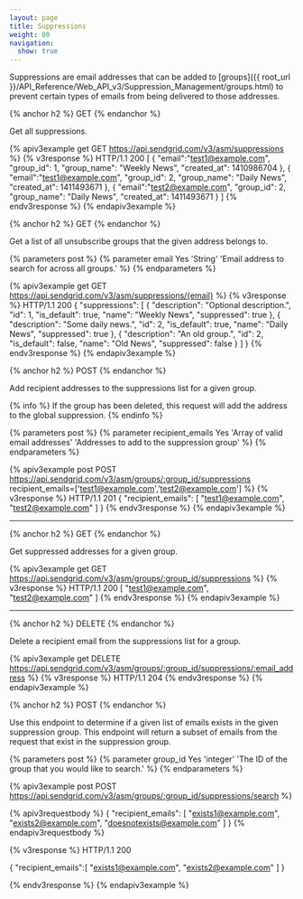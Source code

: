 ```yaml
---
layout: page
title: Suppressions
weight: 80
navigation:
  show: true
---
```


Suppressions are email addresses that can be added to [groups]({{ root_url }}/API_Reference/Web_API_v3/Suppression_Management/groups.html) to prevent certain types of emails from being delivered to those addresses.

{% anchor h2 %}
GET
{% endanchor %}

Get all suppressions.

{% apiv3example get GET https://api.sendgrid.com/v3/asm/suppressions %}
{% v3response %}
HTTP/1.1 200
[
  {
    "email":"test1@example.com",
    "group_id": 1,
    "group_name": "Weekly News",
    "created_at": 1410986704
  },
  {
    "email":"test1@example.com",
    "group_id": 2,
    "group_name": "Daily News",
    "created_at": 1411493671
  },
  {
    "email":"test2@example.com",
    "group_id": 2,
    "group_name": "Daily News",
    "created_at": 1411493671
  }
]
{% endv3response %}
{% endapiv3example %}

{% anchor h2 %}
GET
{% endanchor %}

Get a list of all unsubscribe groups that the given address belongs to.

{% parameters post %}
  {% parameter email Yes 'String' 'Email address to search for across all groups.' %}
{% endparameters %}

{% apiv3example get GET https://api.sendgrid.com/v3/asm/suppressions/{email} %}
{% v3response %}
HTTP/1.1 200
{
  "suppressions": [
    {
        "description": "Optional description.",
        "id": 1,
        "is_default": true,
        "name": "Weekly News",
        "suppressed": true
    },
    {
        "description": "Some daily news.",
        "id": 2,
        "is_default": true,
        "name": "Daily News",
        "suppressed": true
    },
    {
        "description": "An old group.",
        "id": 2,
        "is_default": false,
        "name": "Old News",
        "suppressed": false
    }
  ]
}
{% endv3response %}
{% endapiv3example %}

{% anchor h2 %}
POST
{% endanchor %}

Add recipient addresses to the suppressions list for a given group.

{% info %}
If the group has been deleted, this request will add the address to the global suppression.
{% endinfo %}

{% parameters post %}
  {% parameter recipient_emails Yes 'Array of valid email addresses' 'Addresses to add to the suppression group' %}
{% endparameters %}

{% apiv3example post POST https://api.sendgrid.com/v3/asm/groups/:group_id/suppressions recipient_emails=['test1@example.com','test2@example.com'] %}
{% v3response %}
HTTP/1.1 201
{
  "recipient_emails": [
    "test1@example.com",
    "test2@example.com"
  ]
}
{% endv3response %}
{% endapiv3example %}

* * * * *

{% anchor h2 %}
GET
{% endanchor %}

Get suppressed addresses for a given group.

{% apiv3example get GET https://api.sendgrid.com/v3/asm/groups/:group_id/suppressions %}
{% v3response %}
HTTP/1.1 200
[
  "test1@example.com",
  "test2@example.com"
]
{% endv3response %}
{% endapiv3example %}

* * * * *

{% anchor h2 %}
DELETE
{% endanchor %}

Delete a recipient email from the suppressions list for a group.

{% apiv3example get DELETE https://api.sendgrid.com/v3/asm/groups/:group_id/suppressions/:email_address %}
{% v3response %}
HTTP/1.1 204
{% endv3response %}
{% endapiv3example %}

{% anchor h2 %}
POST
{% endanchor %}

Use this endpoint to determine if a given list of emails exists in the given suppression group.
This endpoint will return a subset of emails from the request that exist in the suppression group.

{% parameters post %}
  {% parameter group_id Yes 'integer' 'The ID of the group that you would like to search.' %}
{% endparameters %}

{% apiv3example post POST https://api.sendgrid.com/v3/asm/groups/:group_id/suppressions/search %}

{% apiv3requestbody %}
{
  "recipient_emails": [
    "exists1@example.com",
    "exists2@example.com",
    "doesnotexists@example.com"
  ]
}
{% endapiv3requestbody %}

{% v3response %}
HTTP/1.1 200

{
  "recipient_emails":[
    "exists1@example.com",
    "exists2@example.com"
  ]
}

{% endv3response %}
{% endapiv3example %}
